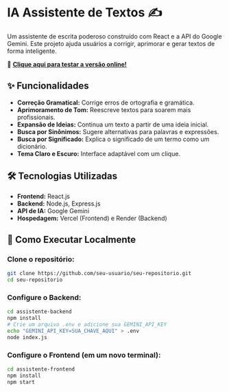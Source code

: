 
# IA Assistente de Textos ✍️

Um assistente de escrita poderoso construído com React e a API do Google Gemini. Este projeto ajuda usuários a corrigir, aprimorar e gerar textos de forma inteligente.

🔗 **[Clique aqui para testar a versão online!](https://ia-assist-frontend.vercel.app/)**

## ✨ Funcionalidades

- **Correção Gramatical:** Corrige erros de ortografia e gramática.
- **Aprimoramento de Tom:** Reescreve textos para soarem mais profissionais.
- **Expansão de Ideias:** Continua um texto a partir de uma ideia inicial.
- **Busca por Sinônimos:** Sugere alternativas para palavras e expressões.
- **Busca por Significado:** Explica o significado de um termo como um dicionário.
- **Tema Claro e Escuro:** Interface adaptável com um clique.

## 🛠️ Tecnologias Utilizadas

- **Frontend:** React.js
- **Backend:** Node.js, Express.js
- **API de IA:** Google Gemini
- **Hospedagem:** Vercel (Frontend) e Render (Backend)

## 🚀 Como Executar Localmente

### Clone o repositório:

```bash
git clone https://github.com/seu-usuario/seu-repositorio.git
cd seu-repositorio
```

### Configure o Backend:

```bash
cd assistente-backend
npm install
# Crie um arquivo .env e adicione sua GEMINI_API_KEY
echo "GEMINI_API_KEY=SUA_CHAVE_AQUI" > .env
node index.js
```

### Configure o Frontend (em um novo terminal):

```bash
cd assistente-frontend
npm install
npm start
```
